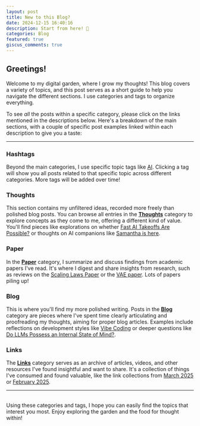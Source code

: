 ```yaml
---
layout: post
title: New to this Blog?
date: 2024-12-15 16:40:16
description: Start from here! 👋
categories: Blog
featured: true
giscus_comments: true
---
```


## Greetings!
Welcome to my digital garden, where I grow my thoughts! This blog covers a variety of topics, and this post serves as a short guide to help you navigate the different sections. I use categories and tags to organize everything.

To see *all* the posts within a specific category, please click on the links mentioned in the descriptions below. Here's a breakdown of the main sections, with a couple of specific post examples linked within each description to give you a taste:

---
### Hashtags
Beyond the main categories, I use specific topic tags like [AI](https://ht0324.github.io/blog/tag/ai). Clicking a tag will show you all posts related to that specific topic across different categories. More tags will be added over time!

### Thoughts
This section contains my unfiltered ideas, recorded more freely than polished blog posts. You can browse all entries in the **[Thoughts](https://ht0324.github.io/blog/category/thoughts)** category to explore concepts as they come to me, offering a different kind of value. You'll find pieces like explorations on whether [Fast AI Takeoffs Are Possible?](https://ht0324.github.io/blog/2025/takeoff/) or thoughts on AI companions like [Samantha is here](https://ht0324.github.io/blog/2025/ai-girlfriend/).

### Paper
In the **[Paper](https://ht0324.github.io/blog/category/paper)** category, I summarize and discuss findings from academic papers I've read. It's where I digest and share insights from research, such as reviews on the [Scaling Laws Paper](https://ht0324.github.io/blog/2025/Scaling-Laws/) or the [VAE paper](https://ht0324.github.io/blog/2025/VAE/). Lots of papers piling up!

### Blog
This is where you'll find my more polished writing. Posts in the **[Blog](https://ht0324.github.io/blog/category/blog/)** category are pieces where I've spent time clearly articulating and proofreading my thoughts, aiming for proper blog articles. Examples include reflections on development styles like [Vibe Coding](https://ht0324.github.io/blog/2025/vibe-coding/) or deeper questions like [Do LLMs Possess an Internal State of Mind?](https://medium.com/@FdForThought/do-llms-possess-an-internal-state-of-mind-20329217f124).

### Links
The **[Links](https://ht0324.github.io/blog/category/link)** category serves as an archive of articles, videos, and other resources I've found insightful and want to share. It's a collection of things I've consumed and found valuable, like the link collections from [March 2025](https://ht0324.github.io/blog/2025/Link-Archive-Mar-2025/) or [February 2025](https://ht0324.github.io/blog/2025/Link-Archive-Feb-2025/).

---
<br />
Using these categories and tags, I hope you can easily find the topics that interest you most. Enjoy exploring the garden and the food for thought within!